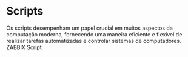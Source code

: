 # Scripts
Os scripts desempenham um papel crucial em muitos aspectos da computação moderna, fornecendo uma maneira eficiente e flexível de realizar tarefas automatizadas e controlar sistemas de computadores.
ZABBIX Script

